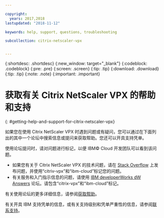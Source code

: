 ```yaml
---

copyright:
  years: 2017,2018
lastupdated: "2018-11-12"

keywords: help, support, questions, troubleshooting

subcollection: citrix-netscaler-vpx


---
```


{:shortdesc: .shortdesc}
{:new_window: target="_blank"}
{:codeblock: .codeblock}
{:pre: .pre}
{:screen: .screen}
{:tip: .tip}
{:download: .download}
{:tip: .tip}
{:note: .note}
{:important: .important}

# 获取有关 Citrix NetScaler VPX 的帮助和支持
{: #getting-help-and-support-for-citrix-netscaler-vpx}

如果您在使用 Citrix NetScaler VPX 时遇到问题或有疑问，您可以通过在下面列出的其中一个论坛中搜索信息或提问来获取帮助。您还可以开具支持凭单。

使用论坛提问时，请对问题进行标记，以便 IBM© Cloud 开发团队可以看到该问题。

* 如果您有关于 Citrix NetScaler VPX 的技术问题，请在 [Stack Overflow](https://stackoverflow.com/search?q=citrix-vpx+ibm-cloud) 上发布问题，并使用“citriv-vpx”和“ibm-cloud”标记您的问题。
* 有关服务和入门指示信息的问题，请使用 [IBM developerWorks dW Answers](https://developer.ibm.com/answers/topics/citrix-vpx.html?smartspace=ibm-cloud) 论坛。请包含“citrix-vpx”和“ibm-cloud”标记。

有关使用论坛的更多详细信息，请参阅[获取帮助](https://{DomainName}/docs/get-support?topic=get-support-using-avatar)。

有关开具 IBM 支持凭单的信息，或有关支持级别和凭单严重性的信息，请参阅[联系支持](/docs/get-support?topic=get-support-contacting-bluemix-support-dedicated-local)。
